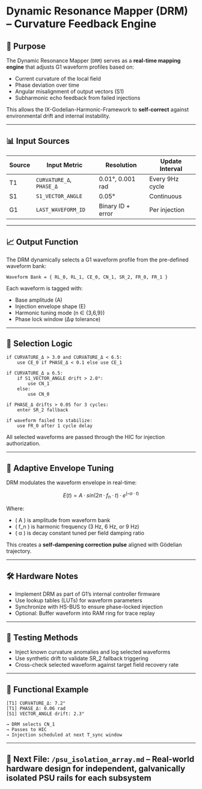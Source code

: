# Dynamic Resonance Mapper (DRM) – Curvature Feedback Engine

## 🧠 Purpose

The Dynamic Resonance Mapper (`DRM`) serves as a **real-time mapping engine** that adjusts G1 waveform profiles based on:

- Current curvature of the local field  
- Phase deviation over time  
- Angular misalignment of output vectors (S1)  
- Subharmonic echo feedback from failed injections

This allows the IX-Godelian-Harmonic-Framework to **self-correct** against environmental drift and internal instability.

---

## 📊 Input Sources

| Source | Input Metric              | Resolution         | Update Interval |
|--------|---------------------------|--------------------|-----------------|
| T1     | `CURVATURE_Δ`, `PHASE_Δ`  | 0.01°, 0.001 rad   | Every 9Hz cycle |
| S1     | `S1_VECTOR_ANGLE`         | 0.05°              | Continuous      |
| G1     | `LAST_WAVEFORM_ID`        | Binary ID + error  | Per injection   |

---

## 📈 Output Function

The DRM dynamically selects a G1 waveform profile from the pre-defined waveform bank:

```text
Waveform Bank = { RL_0, RL_1, CE_0, CN_1, SR_2, FR_0, FR_1 }
```

Each waveform is tagged with:
- Base amplitude (A)  
- Injection envelope shape (E)  
- Harmonic tuning mode (n ∈ {3,6,9})  
- Phase lock window (Δφ tolerance)

---

## 🧮 Selection Logic

```pseudocode
if CURVATURE_Δ > 3.0 and CURVATURE_Δ < 6.5:
    use CE_0 if PHASE_Δ < 0.1 else use CE_1

if CURVATURE_Δ ≥ 6.5:
    if S1_VECTOR_ANGLE drift > 2.0°:
        use CN_1
    else:
        use CN_0

if PHASE_Δ drifts > 0.05 for 3 cycles:
    enter SR_2 fallback

if waveform failed to stabilize:
    use FR_0 after 1 cycle delay
```

All selected waveforms are passed through the HIC for injection authorization.

---

## 📡 Adaptive Envelope Tuning

DRM modulates the waveform envelope in real-time:

```math
E(t) = A · sin(2π·f_n·t) · e^(–α·t)
```

Where:
- \( A \) is amplitude from waveform bank  
- \( f_n \) is harmonic frequency (3 Hz, 6 Hz, or 9 Hz)  
- \( α \) is decay constant tuned per field damping ratio

This creates a **self-dampening correction pulse** aligned with Gödelian trajectory.

---

## 🛠️ Hardware Notes

- Implement DRM as part of G1’s internal controller firmware  
- Use lookup tables (LUTs) for waveform parameters  
- Synchronize with HS-BUS to ensure phase-locked injection  
- Optional: Buffer waveform into RAM ring for trace replay

---

## 🧪 Testing Methods

- Inject known curvature anomalies and log selected waveforms  
- Use synthetic drift to validate SR_2 fallback triggering  
- Cross-check selected waveform against target field recovery rate

---

## 🧬 Functional Example

```text
[T1] CURVATURE_Δ: 7.2°
[T1] PHASE_Δ: 0.06 rad
[S1] VECTOR_ANGLE drift: 2.3°

→ DRM selects CN_1
→ Passes to HIC
→ Injection scheduled at next T_sync window
```

---

## 🔗 Next File: `/psu_isolation_array.md` – Real-world hardware design for independent, galvanically isolated PSU rails for each subsystem
